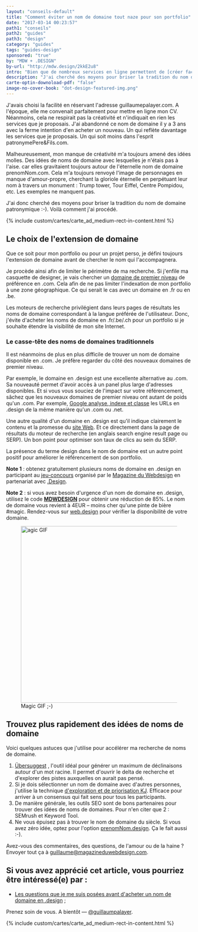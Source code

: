 ```yaml
---
layout: "conseils-default"
title: "Comment éviter un nom de domaine tout naze pour son portfolio"
date: "2017-03-14 00:23:57"
path1: "conseils"
path2: "guides"
path3: "design"
category: "guides"
tags: "guides-design"
sponsored: "true"
by: "MDW + .DESIGN"
by-url: "http://mdw.design/2kkE2u8"
intro: "Bien que de nombreux services en ligne permettent de [créer facilement son portfolio](http://www.magazineduwebdesign.com/conseils/guides/6-etapes-pour-foirer-le-design-de-son-portfolio/) , je préfère l'ancienne méthode. A savoir, acheter mon nom de domaine, uploader mon travail sur un serveur et ouvrir une bouteille de champagne pour fêter ça. Seul problème, le nom de domaine de mon [portfolio](http://www.magazineduwebdesign.com/collection/56-approches-cr-atives-de-portfolios-s-lection-automne-2016/) était tout naze."
description: "J'ai cherché des moyens pour briser la tradition du nom de domaine patronymique :-). Voilà comment j'ai procédé."
carte-optin-downoload-pdf: "false"
image-no-cover-book: "dot-design-featured-img.png"
---
```

J'avais choisi la facilité en réservant l'adresse guillaumepalayer.com. A l'époque, elle me convenait parfaitement pour mettre en ligne mon CV. Néanmoins, cela ne respirait pas la créativité et n'indiquait en rien les services que je proposais. J'ai abandonné ce nom de domaine il y a 3 ans avec la ferme intention d'en acheter un nouveau. Un qui reflète davantage les services que je proposais. Un qui soit moins dans l'esprit patronymePere&Fils.com.

Malheureusement, mon manque de créativité m'a toujours amené des idées molles. Des idées de noms de domaine avec lesquelles je n'étais pas à l'aise. car elles gravitaient toujours autour de l'éternelle nom de domaine prenomNom.com. Cela m'a toujours renvoyé l'image de personnages en manque d'amour-propre, cherchant la gloriole éternelle en perpétuant leur nom à travers un monument : Trump tower, Tour Eiffel, Centre Pompidou, etc. Les exemples ne manquent pas.

J'ai donc cherché des moyens pour briser la tradition du nom de domaine patronymique :-). Voilà comment j'ai procédé.

{% include custom/cartes/carte_ad_medium-rect-in-content.html %}

## Le choix de l'extension de domaine

Que ce soit pour mon portfolio ou pour un projet perso, je défini toujours l'extension de domaine avant de chercher le nom qui l'accompagnera.

Je procède ainsi afin de limiter le périmètre de ma recherche. Si j'enfile ma casquette de designer, je vais chercher un [domaine de premier niveau](https://fr.wikipedia.org/wiki/Domaine_de_premier_niveau) de préférence en .com. Cela afin de ne pas limiter l'indexation de mon portfolio à une zone géographique. Ce qui serait le cas avec un domaine en .fr ou en .be.

Les moteurs de recherche privilégient dans leurs pages de résultats les noms de domaine correspondant à la langue préférée de l'utilisateur. Donc, j'évite d'acheter les noms de domaine en .fr/.be/.ch pour un portfolio si je souhaite étendre la visibilité de mon site Internet.

### Le casse-tête des noms de domaines traditionnels

Il est néanmoins de plus en plus difficile de trouver un nom de domaine disponible en .com. Je préfère regarder du côté des nouveaux domaines de premier niveau.

Par exemple, le domaine en .design est une excellente alternative au .com. Sa nouveauté permet d'avoir accès à un panel plus large d'adresses disponibles. Et si vous vous souciez de l'impact sur votre référencement, sâchez que les nouveaux domaines de premier niveau ont autant de poids qu'un .com. Par exemple, [Google analyse, indexe et classe](http://mdw.design/2kdhStR) les URLs en .design de la même manière qu'un .com ou .net.

Une autre qualité d'un domaine en .design est qu'il indique clairement le contenu et la promesse du [site Web](http://www.magazineduwebdesign.com/inspirations/ui-design/sites-web/). Et ce directement dans la page de résultats du moteur de recherche (en anglais search engine result page ou SERP). Un bon point pour optimiser son taux de clics au sein du SERP.

La présence du terme design dans le nom de domaine est un autre point positif pour améliorer le référencement de son portfolio.

**Note 1** : obtenez gratuitement plusieurs noms de domaine en .design en participant au [jeu-concours](http://www.magazineduwebdesign.com/concours/) organisé par le [Magazine du Webdesign](http://www.magazineduwebdesign.com/) en partenariat avec [.Design](http://mdw.design/2kkE2u8).

**Note 2** : si vous avez besoin d'urgence d'un nom de domaine en .design, utilisez le code **[MDWDESIGN](http://mdw.design/2kkE2u8)** pour obtenir une réduction de 85%. Le nom de domaine vous revient à 4EUR – moins cher qu'une pinte de bière #magic. Rendez-vous sur [web.design](http://mdw.design/2kkE2u8) pour vérifier la disponibilité de votre domaine.

<figure class="figure-img mod-img-small-align-middle">
  <img src="https://s3-eu-west-1.amazonaws.com/mdw-images/large/12NUbkX6p4xOO4.gif" alt="agic GIF" width="480" height="auto"/>
  <figcaption>Magic GIF ;-)</figcaption>
</figure>

## Trouvez plus rapidement des idées de noms de domaine

Voici quelques astuces que j'utilise pour accélérer ma recherche de noms de domaine.

1. [Übersuggest](https://ubersuggest.io/) , l'outil idéal pour générer un maximum de déclinaisons autour d'un mot racine. Il permet d'ouvrir le delta de recherche et d'explorer des pistes auxquelles on aurait pas pensé.
2. Si je dois sélectionner un nom de domaine avec d'autres personnes, j'utilise la technique [d'exploration et de priorisation KJ](https://articles.uie.com/kj_technique/). Efficace pour arriver à un consensus qui fait sens pour tous les participants.
3. De manière générale, les outils SEO sont de bons partenaires pour trouver des idées de noms de domaines. Pour n'en citer que 2 : SEMrush et Keyword Tool.
4. Ne vous épuisez pas à trouver le nom de domaine du siècle. Si vous avez zéro idée, optez pour l'option [prenomNom.design](http://mdw.design/2kkE2u8). Ça le fait aussi :-).

Avez-vous des commentaires, des questions, de l'amour ou de la haine ? Envoyer tout ça à guillaume@magazineduwebdesign.com.

## Si vous avez apprécié cet article, vous pourriez être intéressé(e) par :

- [Les questions que je me suis posées avant d'acheter un nom de domaine en .design](http://www.magazineduwebdesign.com/conseils/guides/comment-obtenir-son-nom-de-domaine-gratuit-extension-design-et-impact-seo/) ;

Prenez soin de vous. A bientôt — [@guillaumpalayer](https://twitter.com/guillaumpalayer).

{% include custom/cartes/carte_ad_medium-rect-in-content.html %}
